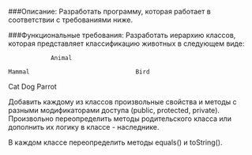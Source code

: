 ###Описание:
Разработать программу, которая работает в соответствии с требованиями ниже.

###Функциональные требования:
Разработать иерархию классов, которая представляет классификацию животных в следующем виде:

                Animal

    Mammal                              Bird

Cat       Dog                           Parrot





Добавить каждому из классов произвольные свойства и методы с разными модификаторами доступа (public, protected, private). Произвольно переопределить методы родительского класса или дополнить их логику в классе - наследнике.

В каждом классе переопределить методы equals() и toString().
